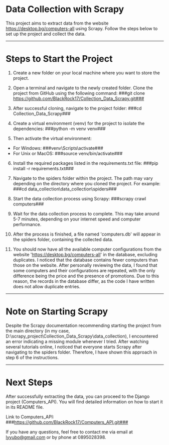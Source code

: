 # Data Collection with Scrapy

This project aims to extract data from the website https://desktop.bg/computers-all using Scrapy. Follow the steps below to set up the project and collect the data.

---

# Steps to Start the Project

1. Create a new folder on your local machine where you want to store the project.
   
2. Open a terminal and navigate to the newly created folder. Clone the project from GitHub using the following command:
    ###git clone https://github.com/BlackRock17/Collection_Data_Scrapy.git###

3. After successful cloning, navigate to the project folder:
    ###cd Collection_Data_Scrapy###

4. Create a virtual environment (venv) for the project to isolate the dependencies:
    ###python -m venv venv###
   
5. Then activate the virtual environment:
  - For Windows:
         ###venv\Scripts\activate###
  - For Unix or MacOS:
         ###source venv/bin/activate###

6. Install the required packages listed in the requirements.txt file:
      ###pip install -r requirements.txt###
   
7. Navigate to the spiders folder within the project. The path may vary depending on the directory where you cloned the project. For example:
      ###cd data_collection\data_collection\spiders###
   
8. Start the data collection process using Scrapy:
      ###scrapy crawl computers###
   
9. Wait for the data collection process to complete. This may take around 5-7 minutes, depending on your internet speed and computer performance.

10. After the process is finished, a file named 'computers.db' will appear in the spiders folder, containing the collected data.
    
11. You should now have all the available computer configurations from the website 'https://desktop.bg/computers-all' in the database, excluding duplicates.
    I noticed that the database contains fewer computers than those on the website.
    After personally reviewing the data, I found that some computers and their configurations are repeated, with the only difference being the price and the presence of promotions.
    Due to this reason, the records in the database differ, as the code I have written does not allow duplicate entries.

---

# Note on Starting Scrapy
    
Despite the Scrapy documentation recommending starting the project from the main directory (in my case, D:\scrapy_project\Collection_Data_Scrapy\data_collection),
I encountered an error indicating a missing module whenever I tried. After watching several tutorials online, I noticed that everyone starts Scrapy after navigating to the spiders folder.
Therefore, I have shown this approach in step 6 of the instructions.

---

# Next Steps
        
After successfully extracting the data, you can proceed to the Django project (Computers_API).
You will find detailed information on how to start it in its README file.

Link to Computers_API: ###https://github.com/BlackRock17/Computers_API.git###

If you have any questions, feel free to contact me via email at lyyubo@gmail.com or by phone at 0895028398.
